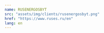 ```yaml
---
name: RUSENERGOSBYT
src: "assets/img/clients/rusenergosbyt.png"
href: "https://www.ruses.ru/en"
lang: en
---
```

